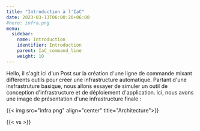 ```yaml
---
title: "Introduction à l'IaC"
date: 2023-03-13T06:00:20+06:00
#hero: infra.png
menu:
  sidebar:
    name: Introduction
    identifier: Introduction
    parent: IaC_command_line
    weight: 10
---
```


Hello, il s'agit ici d'un Post sur la création d'une ligne de commande mixant différents outils pour créer une infrastructure automatique.
Partant d'une insfrastruture basique, nous allons essayer de simuler un outil de conception d'infrastructure et de déploiement d'application.
ici, nous avons une image de présentation d'une infrastructure finale :

{{< img src="infra.png" align="center" title="Architecture">}}

{{< vs >}}